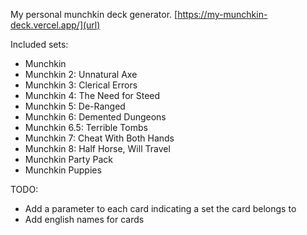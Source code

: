 My personal munchkin deck generator.
[https://my-munchkin-deck.vercel.app/](url)

Included sets:

- Munchkin
- Munchkin 2: Unnatural Axe
- Munchkin 3: Clerical Errors
- Munchkin 4: The Need for Steed
- Munchkin 5: De-Ranged
- Munchkin 6: Demented Dungeons
- Munchkin 6.5: Terrible Tombs
- Munchkin 7: Cheat With Both Hands
- Munchkin 8: Half Horse, Will Travel
- Munchkin Party Pack
- Munchkin Puppies

TODO:
- Add a parameter to each card indicating a set the card belongs to
- Add english names for cards
  
